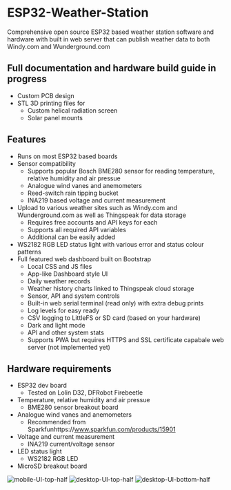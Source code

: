 # ESP32-Weather-Station
Comprehensive open source ESP32 based weather station software and hardware with built in web server that can publish weather data to both Windy.com and Wunderground.com 


## Full documentation and hardware build guide in progress
- Custom PCB design
- STL 3D printing files for
  - Custom helical radiation screen
  - Solar panel mounts

## Features
- Runs on most ESP32 based boards
- Sensor compatibility
  - Supports popular Bosch BME280 sensor for reading temperature, relative humidity and air pressue
  - Analogue wind vanes and anemometers
  - Reed-switch rain tipping bucket
  - INA219 based voltage and current measurement
- Upload to various weather sites such as Windy.com and Wunderground.com as well as Thingspeak for data storage
  - Requires free accounts and API keys for each
  - Supports all required API variables
  - Additional can be easily added
- WS2182 RGB LED status light with various error and status colour patterns
- Full featured web dashboard built on Bootstrap
  - Local CSS and JS files
  - App-like Dashboard style UI
  - Daily weather records
  - Weather history charts linked to Thingspeak cloud storage
  - Sensor, API and system controls
  - Built-in web serial terminal (read only) with extra debug prints
  - Log levels for easy ready
  - CSV logging to LittleFS or SD card (based on your hardware)
  - Dark and light mode
  - API and other system stats
  - Supports PWA but requires HTTPS and SSL certificate capabale web server (not implemented yet)
 
## Hardware requirements
- ESP32 dev board
  - Tested on Lolin D32, DFRobot Firebeetle
- Temperature, relative humidity and air pressue
  - BME280 sensor breakout board
- Analogue wind vanes and anemometers
  - Recommended from Sparkfunhttps://www.sparkfun.com/products/15901
- Voltage and current measurement
  - INA219 current/voltage sensor
- LED status light
  -  WS2182 RGB LED
-  MicroSD breakout board


![mobile-UI-top-half](https://github.com/cerevisis/ESP32-Weather-Station/assets/66214741/be5743fe-d321-40f5-a2d3-4645243ab7ec)
![desktop-UI-top-half](https://github.com/cerevisis/ESP32-Weather-Station/assets/66214741/a5ab6faf-d83d-4a5c-a5b2-fa1006c1890f)
![desktop-UI-bottom-half](https://github.com/cerevisis/ESP32-Weather-Station/assets/66214741/8954c201-d2b7-4794-ac47-8a2b4c2748c4)
